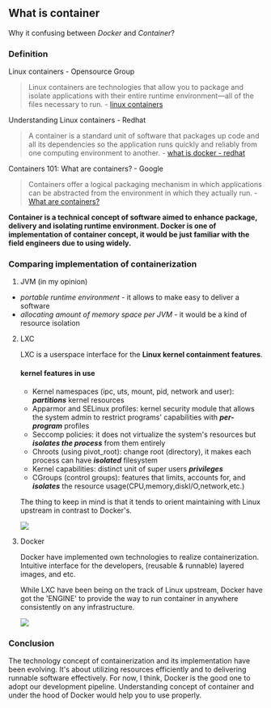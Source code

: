 ## What is container

Why it confusing between *Docker* and *Container*?

### Definition
Linux containers - Opensource Group
> Linux containers are technologies that allow you to package and isolate applications with their entire runtime environment—all of the files necessary to run. - [linux containers](https://linuxcontainers.org)

Understanding Linux containers - Redhat
> A container is a standard unit of software that packages up code and all its dependencies so the application runs quickly and reliably from one computing environment to another. - [what is docker - redhat](https://www.redhat.com/en/topics/containers/what-is-docker)


Containers 101: What are containers? - Google
> Containers offer a logical packaging mechanism in which applications can be abstracted from the environment in which they actually run. - [What are containers?](https://cloud.google.com/containers)

**Container is a technical concept of software aimed to enhance package, delivery and isolating runtime environment. Docker is one of implementation of container concept, it would be just familiar with the field engineers due to using widely.**

### Comparing implementation of containerization
1. JVM (in my opinion)
- *portable runtime environment* - it allows to make easy to deliver a software
- *allocating amount of memory space per JVM* - it would be a kind of resource isolation

2. LXC

    LXC is a userspace interface for the **Linux kernel containment features**.

    #### kernel features in use
    - Kernel namespaces (ipc, uts, mount, pid, network and user): ***partitions*** kernel resources
    - Apparmor and SELinux profiles: kernel security module that allows the system admin to restrict programs' capabilities with ***per-program*** profiles
    - Seccomp policies: it does not virtualize the system's resources but ***isolates the process*** from them entirely
    - Chroots (using pivot_root): change root (directory), it makes each process can have ***isolated*** filesystem
    - Kernel capabilities: distinct unit of super users ***privileges***
    - CGroups (control groups): features that limits, accounts for, and ***isolates*** the resource usage(CPU,memory,diskI/O,network,etc.)

    The thing to keep in mind is that it tends to orient maintaining with Linux upstream in contrast to Docker's.

    ![](https://www.redhat.com/cms/managed-files/what-is-a-container.png)

3. Docker

    Docker have implemented own technologies to realize containerization. Intuitive interface for the developers, (reusable & runnable) layered images, and etc.

    While LXC have been being on the track of Linux upstream, Docker have got the 'ENGINE' to provide the way to run container in anywhere consistently on any infrastructure.

    ![](https://www.redhat.com/cms/managed-files/traditional-linux-containers-vs-docker_0.png)

### Conclusion

The technology concept of containerization and its implementation have been evolving. It's about utilizing resources efficiently and to delivering runnable software effectively. For now, I think, Docker is the good one to adopt our development pipeline. Understanding concept of container and under the hood of Docker would help you to use properly.

